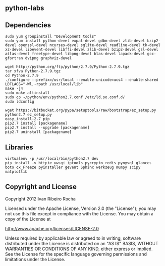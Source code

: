 python-labs
-----------

Dependencies
-----------

```shell
sudo yum groupinstall "Development tools"
sudo yum install python-devel expat-devel gdbm-devel zlib-devel bzip2-devel openssl-devel ncurses-devel sqlite-devel readline-devel tk-devel xz-devel libevent-devel libffi-devel zlib-devel bzip2-devel gsl-devel atlas-devel freetype-devel libpng-devel blas-devel lapack-devel gcc-gfortran dvipng graphviz-devel
```

```shell
wget http://python.org/ftp/python/2.7.9/Python-2.7.9.tgz
tar xfva Python-2.7.9.tgz
cd Python-2.7.9
./configure --prefix=/usr/local --enable-unicode=ucs4 --enable-shared LDFLAGS="-Wl,-rpath /usr/local/lib"
make -j4
sudo make altinstall
sudo cp ~/python/env/python2.7.conf /etc/ld.so.conf.d/
sudo ldconfig

wget https://bitbucket.org/pypa/setuptools/raw/bootstrap/ez_setup.py
python2.7 ez_setup.py
easy_install-2.7 pip
pip2.7 install [packagename]
pip2.7 install --upgrade [packagename]
pip2.7 uninstall [packagename]
```

Libraries
-----------

```shell
virtualenv -p /usr/local/bin/python2.7 dev
pip install -v httpie uwsgi iptools pycrypto redis pymysql glances boto cx_Freeze pyinstaller gevent Sphinx werkzeug numpy scipy matplotlib
```

Copyright and License
---------------------
Copyright 2012 Ivan Ribeiro Rocha

Licensed under the Apache License, Version 2.0 (the "License");
you may not use this file except in compliance with the License.
You may obtain a copy of the License at

   http://www.apache.org/licenses/LICENSE-2.0

Unless required by applicable law or agreed to in writing, software
distributed under the License is distributed on an "AS IS" BASIS,
WITHOUT WARRANTIES OR CONDITIONS OF ANY KIND, either express or implied.
See the License for the specific language governing permissions and
limitations under the License.

[Python]: http://python.org/
